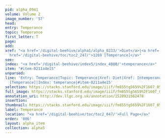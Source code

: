 ```yaml
---
pid: alpha_0941
volume: Volume 2
image_number: '57'
head: 
entry: Temperance
topic: Temperance
first_letter: T
page: 
add: 
xref: "<a href='/digital-beehive/alpha1/alpha_0233/'>Diet</a>|<a href='/digital-beehive/alpha3/alpha_0482/'>Intemperance</a>|<a
  href='/digital-beehive/toc/toc2_247/'>1269 [Temperance]</a>"
see: 
index: "<a href='/digital-beehive/index5/index_4080/'>temperance</a>"
item: "#item-0211a4e15"
unparsed: 
line: 'Entry: Temperance|Topic: Temperance|Xref: Diet|Xref: Intemperance|Xref: 1269
  [Temperance]|Index: temperance|#item-0211a4e15'
selection: https://stacks.stanford.edu/image/iiif/fm855tg5659%2F1607_0524/358,4123,3041,510/full/0/default.jpg
full_image: https://stacks.stanford.edu/image/iiif/fm855tg5659%2F1607_0524/full/full/0/default.jpg
annotation_uri: http://dev.llgc.org.uk/annotation/1528921562478
insertion: 
thumbnail: https://stacks.stanford.edu/image/iiif/fm855tg5659%2F1607_0524/358,4123,600,180/250,/0/default.jpg
label: Temperance
location: "<a href='/digital-beehive/toc/toc2_047/'>Full Page</a>"
order: '006'
layout: alpha_item
collection: alpha5
---
```

